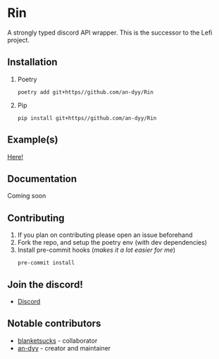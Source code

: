 # Rin
A strongly typed discord API wrapper.
This is the successor to the Lefi project.

## Installation

1. Poetry

   ```
   poetry add git+https//github.com/an-dyy/Rin
   ```

2. Pip
   ```
   pip install git+https//github.com/an-dyy/Rin
   ```

## Example(s)
[Here!](examples/)

## Documentation
Coming soon

## Contributing
1. If you plan on contributing please open an issue beforehand
2. Fork the repo, and setup the poetry env (with dev dependencies)
3. Install pre-commit hooks (*makes it a lot easier for me*)
    ```
    pre-commit install
    ```

## Join the discord!
- [Discord](https://discord.gg/ZcAqDBaxRf)

## Notable contributors

- [blanketsucks](https://github.com/blanketsucks) - collaborator
- [an-dyy](https://github.com/an-dyy) - creator and maintainer
